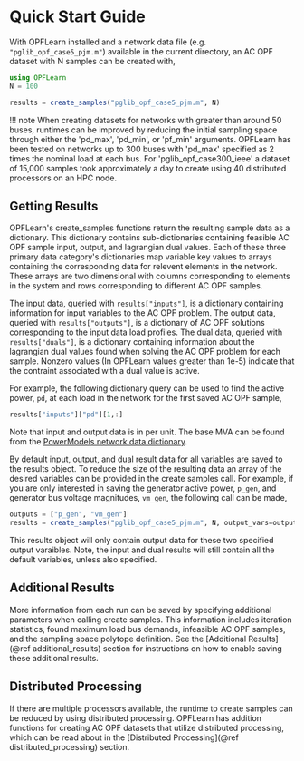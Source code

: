 # Quick Start Guide

With OPFLearn installed and a network data file (e.g. `"pglib_opf_case5_pjm.m"`) available in the current directory, an AC OPF dataset with N samples can be created with,

```julia
using OPFLearn
N = 100

results = create_samples("pglib_opf_case5_pjm.m", N)
```

!!! note
	When creating datasets for networks with greater than around 50 buses, runtimes can be improved by reducing the initial sampling space through either the 'pd_max', 'pd_min', or 'pf_min' arguments. OPFLearn has been tested on networks up to 300 buses with 'pd_max' specified as 2 times the nominal load at each bus. For 'pglib_opf_case300_ieee' a dataset of 15,000 samples took approximately a day to create using 40 distributed processors on an HPC node.

## Getting Results

OPFLearn's create_samples functions return the resulting sample data as a dictionary. 
This dictionary contains sub-dictionaries containing feasible AC OPF sample input, output, and lagrangian dual values. 
Each of these three primary data category's dictionaries map variable key values to arrays containing the corresponding data for relevent elements in the network. 
These arrays are two dimensional with columns corresponding to elements in the system and rows corresponding to different AC OPF samples. 

The input data, queried with `results["inputs"]`, is a dictionary containing information for input variables to the AC OPF problem.
The output data, queried with `results["outputs"]`, is a dictionary of AC OPF solutions corresponding to the input data load profiles.
The dual data, queried with `results["duals"]`, is a dictionary containing information about the lagrangian dual values found when solving the AC OPF problem for each sample. Nonzero values (In OPFLearn values greater than 1e-5) indicate that the contraint associated with a dual value is active.

For example, the following dictionary query can be used to find the active power, `pd`, at each load in the network for the first saved AC OPF sample,

```julia
results["inputs"]["pd"][1,:]
```

Note that input and output data is in per unit. The base MVA can be found from the [PowerModels network data dictionary](https://lanl-ansi.github.io/PowerModels.jl/stable/network-data/).

By default input, output, and dual result data for all variables are saved to the results object. 
To reduce the size of the resulting data an array of the desired variables can be provided in the create samples call. 
For example, if you are only interested in saving the generator active power, `p_gen`, and generator bus voltage magnitudes, `vm_gen`, the following call can be made,

```julia
outputs = ["p_gen", "vm_gen"]
results = create_samples("pglib_opf_case5_pjm.m", N, output_vars=outputs)
```

This results object will only contain output data for these two specified output varaibles. Note, the input and dual results will still contain all the default variables, unless also specified.


## Additional Results

More information from each run can be saved by specifying additional parameters when calling create samples. 
This information includes iteration statistics, found maximum load bus demands, infeasible AC OPF samples, and the sampling space polytope definition.
See the [Additional Results](@ref additional_results) section for instructions on how to enable saving these additional results.

## Distributed Processing

If there are multiple processors available, the runtime to create samples can be reduced by using distributed processing. 
OPFLearn has addition functions for creating AC OPF datasets that utilize distributed processing, which can be read about in the [Distributed Processing](@ref distributed_processing) section.
